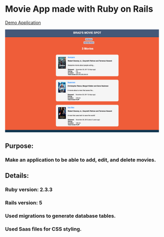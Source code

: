 # Movie App made with Ruby on Rails

[Demo Application](https://quiet-lowlands-96991.herokuapp.com/movies)

![Screen shot of Flix App](https://github.com/bhankee/flix/blob/master/app/assets/images/movieAppScreenshot.png)

## Purpose:

### Make an application to be able to add, edit, and delete movies.

## Details:

### Ruby version: 2.3.3

### Rails version: 5

### Used migrations to generate database tables.

### Used Saas files for CSS styling.

